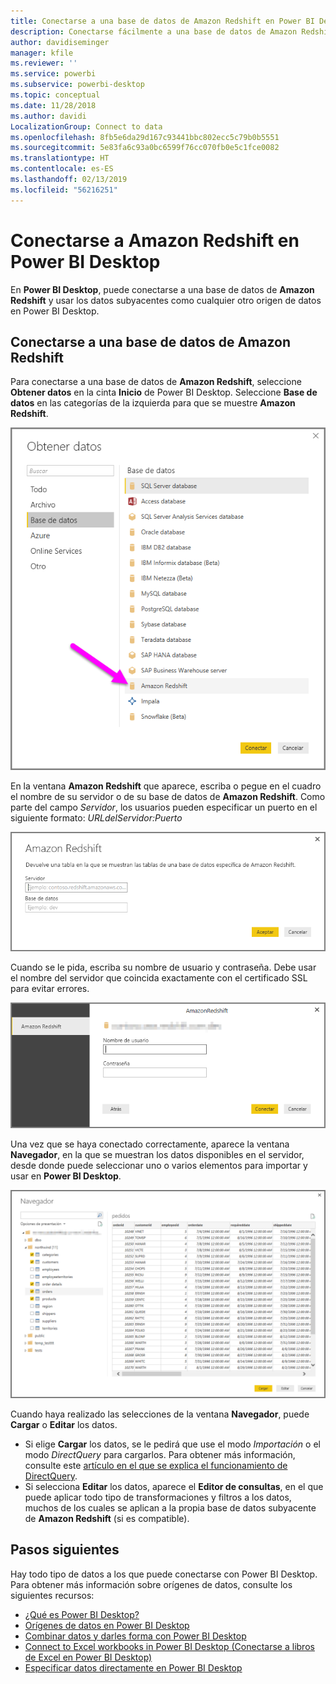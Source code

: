 ```yaml
---
title: Conectarse a una base de datos de Amazon Redshift en Power BI Desktop
description: Conectarse fácilmente a una base de datos de Amazon Redshift y usarla en Power BI Desktop
author: davidiseminger
manager: kfile
ms.reviewer: ''
ms.service: powerbi
ms.subservice: powerbi-desktop
ms.topic: conceptual
ms.date: 11/28/2018
ms.author: davidi
LocalizationGroup: Connect to data
ms.openlocfilehash: 8fb5e6da29d167c93441bbc802ecc5c79b0b5551
ms.sourcegitcommit: 5e83fa6c93a0bc6599f76cc070fb0e5c1fce0082
ms.translationtype: HT
ms.contentlocale: es-ES
ms.lasthandoff: 02/13/2019
ms.locfileid: "56216251"
---
```

# <a name="connect-to-amazon-redshift-in-power-bi-desktop"></a>Conectarse a Amazon Redshift en Power BI Desktop
En **Power BI Desktop**, puede conectarse a una base de datos de **Amazon Redshift** y usar los datos subyacentes como cualquier otro origen de datos en Power BI Desktop.

## <a name="connect-to-an-amazon-redshift-database"></a>Conectarse a una base de datos de Amazon Redshift
Para conectarse a una base de datos de **Amazon Redshift**, seleccione **Obtener datos** en la cinta **Inicio** de Power BI Desktop. Seleccione **Base de datos** en las categorías de la izquierda para que se muestre **Amazon Redshift**.

![](media/desktop-connect-redshift/connect_redshift_3.png)

En la ventana **Amazon Redshift** que aparece, escriba o pegue en el cuadro el nombre de su servidor o de su base de datos de **Amazon Redshift**. Como parte del campo *Servidor*, los usuarios pueden especificar un puerto en el siguiente formato: *URLdelServidor:Puerto*

![](media/desktop-connect-redshift/connect_redshift_4.png)

Cuando se le pida, escriba su nombre de usuario y contraseña. Debe usar el nombre del servidor que coincida exactamente con el certificado SSL para evitar errores. 

![](media/desktop-connect-redshift/connect_redshift_5.png)

Una vez que se haya conectado correctamente, aparece la ventana **Navegador**, en la que se muestran los datos disponibles en el servidor, desde donde puede seleccionar uno o varios elementos para importar y usar en **Power BI Desktop**.

![](media/desktop-connect-redshift/connect_redshift_6.png)

Cuando haya realizado las selecciones de la ventana **Navegador**, puede **Cargar** o **Editar** los datos.

* Si elige **Cargar** los datos, se le pedirá que use el modo *Importación* o el modo *DirectQuery* para cargarlos. Para obtener más información, consulte este [artículo en el que se explica el funcionamiento de DirectQuery](desktop-use-directquery.md).
* Si selecciona **Editar** los datos, aparece el **Editor de consultas**, en el que puede aplicar todo tipo de transformaciones y filtros a los datos, muchos de los cuales se aplican a la propia base de datos subyacente de **Amazon Redshift** (si es compatible).

## <a name="next-steps"></a>Pasos siguientes
Hay todo tipo de datos a los que puede conectarse con Power BI Desktop. Para obtener más información sobre orígenes de datos, consulte los siguientes recursos:

* [¿Qué es Power BI Desktop?](desktop-what-is-desktop.md)
* [Orígenes de datos en Power BI Desktop](desktop-data-sources.md)
* [Combinar datos y darles forma con Power BI Desktop](desktop-shape-and-combine-data.md)
* [Connect to Excel workbooks in Power BI Desktop (Conectarse a libros de Excel en Power BI Desktop)](desktop-connect-excel.md)   
* [Especificar datos directamente en Power BI Desktop](desktop-enter-data-directly-into-desktop.md)   

